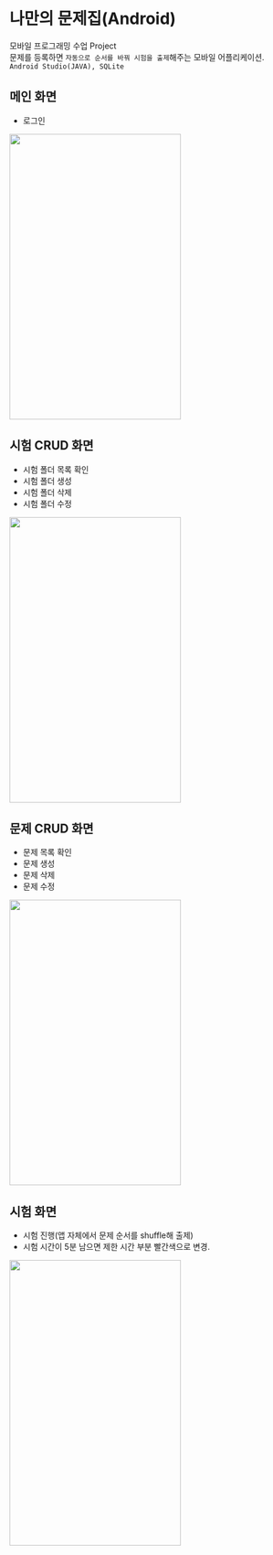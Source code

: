# 나만의 문제집(Android)
모바일 프로그래밍 수업 Project  
문제를 등록하면 `자동으로 순서를 바꿔 시험을 출제`해주는 모바일 어플리케이션.  
`Android Studio(JAVA), SQLite`

## 메인 화면
- 로그인
<img src="https://user-images.githubusercontent.com/66666533/122590827-0bb84280-d09d-11eb-98dc-48865461553c.gif" width="300px" height="500px">  

## 시험 CRUD 화면
- 시험 폴더 목록 확인  
- 시험 폴더 생성  
- 시험 폴더 삭제  
- 시험 폴더 수정  
<img src="https://user-images.githubusercontent.com/66666533/122591179-8f722f00-d09d-11eb-893c-00b8cf185133.gif" width="300px" height="500px">  

## 문제 CRUD 화면
- 문제 목록 확인  
- 문제 생성  
- 문제 삭제  
- 문제 수정  
<img src="https://user-images.githubusercontent.com/66666533/122591293-baf51980-d09d-11eb-8658-e6db7e10ee36.gif" width="300px" height="500px">  

## 시험 화면
- 시험 진행(앱 자체에서 문제 순서를 shuffle해 출제)  
- 시험 시간이 5분 남으면 제한 시간 부분 빨간색으로 변경.  
<img src="https://user-images.githubusercontent.com/66666533/122591444-eed03f00-d09d-11eb-89b4-c5e7fa1bd5b5.gif" width="300px" height="500px">  
